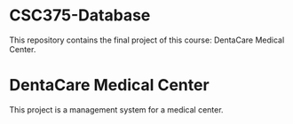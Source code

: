 # CSC375-Database


This repository contains the final project of this course: DentaCare Medical Center.

# DentaCare Medical Center
This project is a management system for a medical center.
